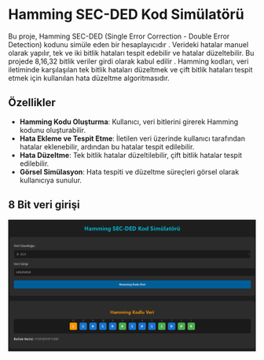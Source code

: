 # Hamming SEC-DED Kod Simülatörü

Bu proje, Hamming SEC-DED (Single Error Correction - Double Error Detection) kodunu  simüle eden bir hesaplayıcıdır . 
Verideki hatalar manuel olarak yapılır, tek ve iki bitlik  hataları tespit edebilir ve  hatalar  düzeltebilir.
Bu projede 8,16,32 bitlik veriler girdi olarak kabul edilir . 
Hamming kodları, veri iletiminde karşılaşılan tek bitlik hataları düzeltmek ve çift bitlik hataları tespit etmek için kullanılan  hata düzeltme algoritmasıdır.

## Özellikler

- **Hamming Kodu Oluşturma**: Kullanıcı, veri bitlerini girerek Hamming kodunu oluşturabilir.
- **Hata Ekleme ve Tespit Etme**: İletilen veri üzerinde kullanıcı tarafından hatalar eklenebilir, ardından bu hatalar tespit edilebilir.
- **Hata Düzeltme**: Tek bitlik hatalar düzeltilebilir, çift bitlik hatalar tespit edilebilir.
- **Görsel Simülasyon**: Hata tespiti ve düzeltme süreçleri görsel olarak kullanıcıya sunulur.

## 8 Bit veri girişi

![Resim Açıklaması](img/img1.png)
